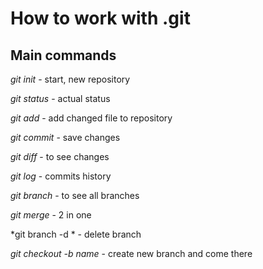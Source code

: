 # How to work with .git
## Main commands
*git init* - start, new repository

*git status* - actual status

*git add* - add changed file to repository

*git commit* - save changes

*git diff* - to see changes

*git log* - commits history

*git branch* - to see all branches

*git merge* - 2 in one

*git branch -d * - delete branch

*git checkout -b name* - create new branch and come there
